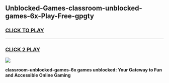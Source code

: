 
## Unblocked-Games-classroom-unblocked-games-6x-Play-Free-gpgty
<h3>
<a href="https://premium76.site?title=classroom-unblocked-games-6x&ref=12A">CLICK TO PLAY</a></h3>
<hr>

<h3>
<a href="https://premium76.site?title=classroom-unblocked-games-6x&ref=12A">CLICK 2 PLAY</a>
  
</h3>

<a href="https://premium76.site?title=classroom-unblocked-games-6x&ref=12A"><img src="https://clearcache.store/games.png"></a>


**classroom-unblocked-games-6x games unblocked: Your Gateway to Fun and Accessible Online Gaming**
